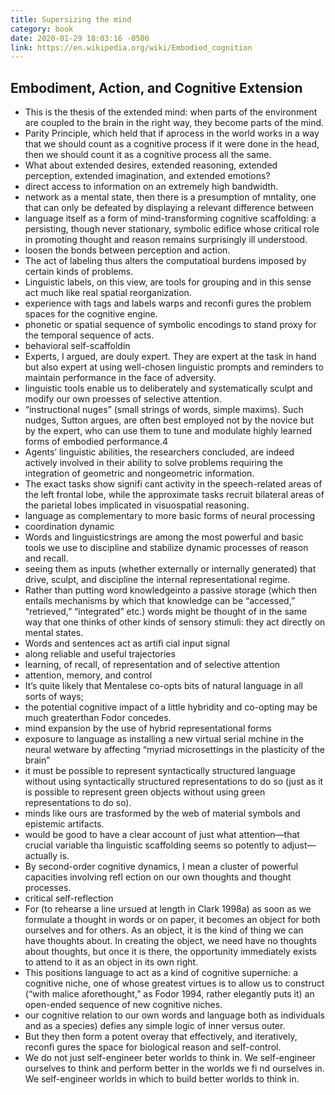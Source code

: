 ```yaml
---
title: Supersizing the mind
category: book
date: 2020-01-29 18:03:16 -0500
link: https://en.wikipedia.org/wiki/Embodied_cognition
---
```


## Embodiment, Action, and Cognitive Extension


- This is the thesis of the extended mind: when parts of the environment are coupled to the brain in the right way, they become parts of the mind.
- Parity Principle, which held that if aprocess in the world works in a way that we should count as a cognitive process if it were done in the head, then we should count it as a cognitive process all the same.
- What about extended desires, extended reasoning, extended perception, extended imagination, and extended emotions?
- direct access to information on an extremely high bandwidth.
- network as a mental state, then there is a presumption of mntality, one that can only be defeated by displaying a relevant difference between
- language itself as a form of mind-transforming cognitive scaffolding: a persisting, though never stationary, symbolic edifice whose critical role in promoting thought and reason remains surprisingly ill understood.
- loosen the bonds between perception and action.
- The act of labeling thus alters the computatioal burdens imposed by certain kinds of problems.
- Linguistic labels, on this view, are tools for grouping and in this sense act much like real spatial reorganization.
- experience with tags and labels warps and reconfi gures the problem spaces for the cognitive engine.
- phonetic or spatial sequence of symbolic encodings to stand proxy for the temporal sequence of acts.
- behavioral self-scaffoldin
- Experts, I argued, are douly expert. They are expert at the task in hand but also expert at using well-chosen linguistic prompts and reminders to maintain performance in the face of adversity.
- linguistic tools enable us to deliberately and systematically sculpt and modify our own proesses of selective attention.
- “instructional nuges” (small strings of words, simple maxims). Such nudges, Sutton argues, are often best employed not by the novice but by the expert, who can use them to tune and modulate highly learned forms of embodied performance.4
- Agents’ linguistic abilities, the researchers concluded, are indeed actively involved in their ability to solve problems requiring the integration of geometric and nongeometric information.
- The exact tasks show signifi cant activity in the speech-related areas of the left frontal lobe, while the approximate tasks recruit bilateral areas of the parietal lobes implicated in visuospatial reasoning.
- language as complementary to more basic forms of neural processing
- coordination dynamic
- Words and linguisticstrings are among the most powerful and basic tools we use to discipline and stabilize dynamic processes of reason and recall.
- seeing them as inputs (whether externally or internally generated) that drive, sculpt, and discipline the internal representational regime.
- Rather than putting word knowledgeinto a passive storage (which then entails mechanisms by which that knowledge can be “accessed,” “retrieved,” “integrated” etc.) words might be thought of in the same way that one thinks of other kinds of sensory stimuli: they act directly on mental states.
- Words and sentences act as artifi cial input signal
- along reliable and useful trajectories
- learning, of recall, of representation and of selective attention
- attention, memory, and control
- It’s quite likely that Mentalese co-opts bits of natural language in all sorts of ways;
- the potential cognitive impact of a little hybridity and co-opting may be much greaterthan Fodor concedes.
- mind expansion by the use of hybrid representational forms
- exposure to language as installing a new virtual serial mchine in the neural wetware by affecting “myriad microsettings in the plasticity of the brain”
- it must be possible to represent syntactically structured language without using syntactically structured representations to do so (just as it is possible to represent green objects without using green representations to do so).
- minds like ours are trasformed by the web of material symbols and epistemic artifacts.
- would be good to have a clear account of just what attention—that crucial variable tha linguistic scaffolding seems so potently to adjust—actually is.
- By second-order cognitive dynamics, I mean a cluster of powerful capacities involving refl ection on our own thoughts and thought processes.
- critical self-reflection
- For (to rehearse a line ursued at length in Clark 1998a) as soon as we formulate a thought in words or on paper, it becomes an object for both ourselves and for others. As an object, it is the kind of thing we can have thoughts about. In creating the object, we need have no thoughts about thoughts, but once it is there, the opportunity immediately exists to attend to it as an object in its own right.
- This positions language to act as a kind of cognitive superniche: a cognitive niche, one of whose greatest virtues is to allow us to construct (“with malice aforethought,” as Fodor 1994, rather elegantly puts it) an open-ended sequence of new cognitive niches.
- our cognitive relation to our own words and language both as individuals and as a species) defies any simple logic of inner versus outer.
- But they then form a potent overay that effectively, and iteratively, reconfi gures the space for biological reason and self-control.
- We do not just self-engineer beter worlds to think in. We self-engineer ourselves to think and perform better in the worlds we fi nd ourselves in. We self-engineer worlds in which to build better worlds to think in.
